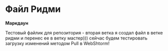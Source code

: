 # Файл Ридми

**Маркдаун**

Тестовый файлик для репозитория - вторая ветка
я создал файл в ветке ридми и перенес ее в ветку мастер)))
сейчас будем тестировать загрузку изменений методом Pull в WebShtorm!
